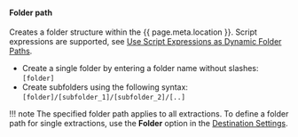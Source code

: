 
#### Folder path

Creates a folder structure within the {{ page.meta.location }}.
Script expressions are supported, see [Use Script Expressions as Dynamic Folder Paths](#use-script-expressions-as-dynamic-folder-paths).

- Create a single folder by entering a folder name without slashes: `[folder]` <br>
- Create subfolders using the following syntax: `[folder]/[subfolder_1]/[subfolder_2]/[..]`

!!! note
	The specified folder path applies to all extractions. 
	To define a folder path for single extractions, use the **Folder** option in the [Destination Settings](#destination-settings).


